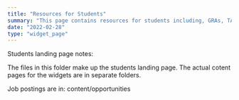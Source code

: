 ```yaml
---
title: "Resources for Students"
summary: "This page contains resources for students including, GRAs, TAs, and advisees."
date: "2022-02-28"  
type: "widget_page" 
---
```


Students landing page notes:

The files in this folder make up the students landing page. The actual cotent pages for the widgets are in separate folders.

Job postings are in: content/opportunities 